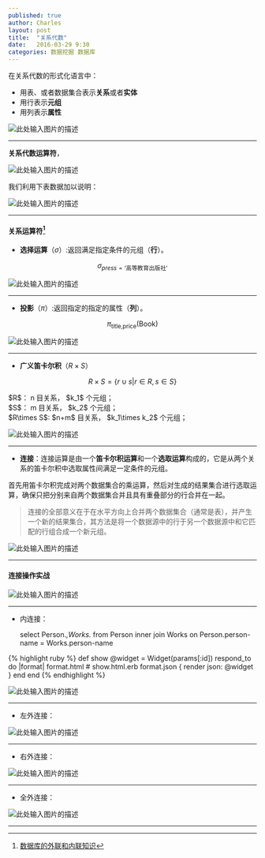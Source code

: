 ```yaml
---
published: true
author: Charles
layout: post
title:  "关系代数"
date:   2016-03-29 9:30
categories: 数据挖掘 数据库
---
```


在关系代数的形式化语言中：

- 用表、或者数据集合表示**关系**或者**实体**
- 用行表示**元组**
- 用列表示**属性**

![此处输入图片的描述][1]

----------

**关系代数运算符**，

![此处输入图片的描述][2]

我们利用下表数据加以说明：

![此处输入图片的描述][3]

----------

#### 关系运算符[^1]

- **选择运算**（$\sigma$）:返回满足指定条件的元组（**行**）。

$$\sigma_{press=\text{‘高等教育出版社’}}$$

![此处输入图片的描述][4]


----------


- **投影**（$\pi$）:返回指定的指定的属性（**列**）。

$$\pi_{\text{title,price}}(\text{Book})$$

![此处输入图片的描述][5]


----------


- **广义笛卡尔积**（$R\times S$）

$$R \times S = \{r \cup s| r \in R, s \in S\}$$

<div class="inline_list">
$R$： n 目关系， $k_1$ 个元组；    <br> 
$S$： m 目关系， $k_2$ 个元组；        <br> 
$R\times S$: $n+m$ 目关系， $k_1\times k_2$ 个元组；  
</div>

![此处输入图片的描述][6]

----------

- **连接**：连接运算是由一个**笛卡尔积运算**和一个**选取运算**构成的，它是从两个关系的笛卡尔积中选取属性间满足一定条件的元组。

<div class="inline_list">
首先用笛卡尔积完成对两个数据集合的乘运算，然后对生成的结果集合进行选取运算，确保只把分别来自两个数据集合并且具有重叠部分的行合并在一起。
</div>

> 连接的全部意义在于在水平方向上合并两个数据集合（通常是表），并产生一个新的结果集合，其方法是将一个数据源中的行于另一个数据源中和它匹配的行组合成一个新元组。

![此处输入图片的描述][7]

----------

#### 连接操作实战

![此处输入图片的描述][8]


----------


- 内连接：

    select Person.*,Works.* from Person inner join Works on Person.person-name =  Works.person-name

{% highlight ruby %}
def show
  @widget = Widget(params[:id])
  respond_to do |format|
    format.html # show.html.erb
    format.json { render json: @widget }
  end
end
{% endhighlight %}


![此处输入图片的描述][9]


----------


- 左外连接：

![此处输入图片的描述][10]


----------


- 右外连接：

![此处输入图片的描述][11]


----------


- 全外连接：

![此处输入图片的描述][12]

----------

[^1]: [数据库的外联和内联知识](http://www.360doc.com/content/11/0923/12/3589172_150598768.shtml)

  [1]: http://7xjbdi.com1.z0.glb.clouddn.com/database_2.png?imageView2/2/w/400
  [2]: http://7xjbdi.com1.z0.glb.clouddn.com/database_math.png?imageView2/2/w/300
  [3]: http://7xjbdi.com1.z0.glb.clouddn.com/database_1.png
  [4]: http://7xjbdi.com1.z0.glb.clouddn.com/database_3.png?imageView2/2/w/500
  [5]: http://7xjbdi.com1.z0.glb.clouddn.com/databse_4.png?imageView2/2/w/300
  [6]: http://7xjbdi.com1.z0.glb.clouddn.com/database_5.png?imageView2/2/w/300
  [7]: http://7xjbdi.com1.z0.glb.clouddn.com/database_7.png
  [8]: http://7xjbdi.com1.z0.glb.clouddn.com/connection_1.png?imageView2/2/w/450
  [9]: http://7xjbdi.com1.z0.glb.clouddn.com/connection_2.png?imageView2/2/w/400
  [10]: http://7xjbdi.com1.z0.glb.clouddn.com/connection_3.png?imageView2/2/w/400
  [11]: http://7xjbdi.com1.z0.glb.clouddn.com/connection_4.png?imageView2/2/w/400
  [12]: http://7xjbdi.com1.z0.glb.clouddn.com/connection_5.png?imageView2/2/w/400
